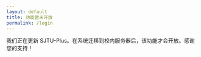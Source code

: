 ```yaml
---
layout: default
title: 功能暂未开放
permalink: /login
---
```


我们正在更新 SJTU-Plus。在系统迁移到校内服务器后，该功能才会开放。感谢您的支持！
